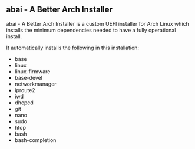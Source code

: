 <h2>abai - A Better Arch Installer</h2>
abai - A Better Arch Installer is a custom UEFI installer for Arch Linux which installs the minimum dependencies needed to have a fully operational install.

It automatically installs the following in this installation:
- base
- linux
- linux-firmware
- base-devel
- networkmanager
- iproute2
- iwd
- dhcpcd
- git
- nano
- sudo
- htop
- bash
- bash-completion
